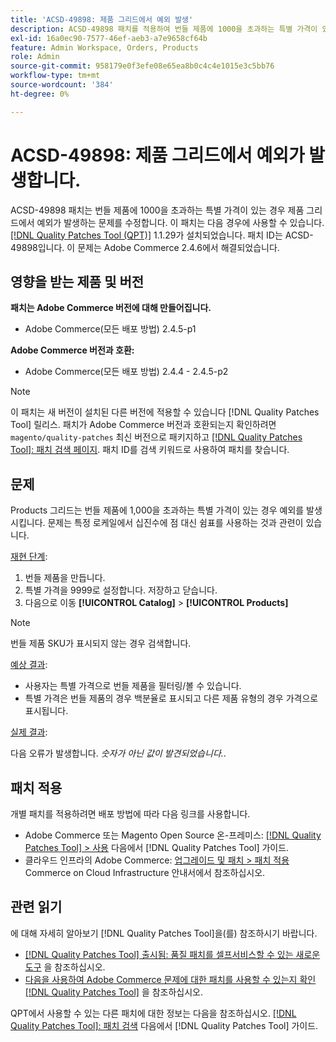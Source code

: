 ```yaml
---
title: 'ACSD-49898: 제품 그리드에서 예외 발생'
description: ACSD-49898 패치를 적용하여 번들 제품에 1000을 초과하는 특별 가격이 있는 경우 제품 그리드에서 예외가 발생하는 Adobe Commerce 문제를 수정합니다.
exl-id: 16a0ec90-7577-46ef-aeb3-a7e9658cf64b
feature: Admin Workspace, Orders, Products
role: Admin
source-git-commit: 958179e0f3efe08e65ea8b0c4c4e1015e3c5bb76
workflow-type: tm+mt
source-wordcount: '384'
ht-degree: 0%

---
```


# ACSD-49898: 제품 그리드에서 예외가 발생합니다.

ACSD-49898 패치는 번들 제품에 1000을 초과하는 특별 가격이 있는 경우 제품 그리드에서 예외가 발생하는 문제를 수정합니다. 이 패치는 다음 경우에 사용할 수 있습니다. [[!DNL Quality Patches Tool (QPT)]](/help/announcements/adobe-commerce-announcements/magento-quality-patches-released-new-tool-to-self-serve-quality-patches.md) 1.1.29가 설치되었습니다. 패치 ID는 ACSD-49898입니다. 이 문제는 Adobe Commerce 2.4.6에서 해결되었습니다.

## 영향을 받는 제품 및 버전

**패치는 Adobe Commerce 버전에 대해 만들어집니다.**

* Adobe Commerce(모든 배포 방법) 2.4.5-p1

**Adobe Commerce 버전과 호환:**

* Adobe Commerce(모든 배포 방법) 2.4.4 - 2.4.5-p2

>[!NOTE]
>
>이 패치는 새 버전이 설치된 다른 버전에 적용할 수 있습니다 [!DNL Quality Patches Tool] 릴리스. 패치가 Adobe Commerce 버전과 호환되는지 확인하려면 `magento/quality-patches` 최신 버전으로 패키지하고 [[!DNL Quality Patches Tool]: 패치 검색 페이지](https://experienceleague.adobe.com/tools/commerce-quality-patches/index.html). 패치 ID를 검색 키워드로 사용하여 패치를 찾습니다.

## 문제

Products 그리드는 번들 제품에 1,000을 초과하는 특별 가격이 있는 경우 예외를 발생시킵니다. 문제는 특정 로케일에서 십진수에 점 대신 쉼표를 사용하는 것과 관련이 있습니다.

<u>재현 단계</u>:

1. 번들 제품을 만듭니다.
1. 특별 가격을 9999로 설정합니다. 저장하고 닫습니다.
1. 다음으로 이동 **[!UICONTROL Catalog]** > **[!UICONTROL Products]**

>[!NOTE]
>
>번들 제품 SKU가 표시되지 않는 경우 검색합니다.

<u>예상 결과</u>:

* 사용자는 특별 가격으로 번들 제품을 필터링/볼 수 있습니다.
* 특별 가격은 번들 제품의 경우 백분율로 표시되고 다른 제품 유형의 경우 가격으로 표시됩니다.

<u>실제 결과</u>:

다음 오류가 발생합니다. *숫자가 아닌 값이 발견되었습니다.*.

## 패치 적용

개별 패치를 적용하려면 배포 방법에 따라 다음 링크를 사용합니다.

* Adobe Commerce 또는 Magento Open Source 온-프레미스: [[!DNL Quality Patches Tool] > 사용](https://experienceleague.adobe.com/docs/commerce-operations/tools/quality-patches-tool/usage.html) 다음에서 [!DNL Quality Patches Tool] 가이드.
* 클라우드 인프라의 Adobe Commerce: [업그레이드 및 패치 > 패치 적용](https://experienceleague.adobe.com/docs/commerce-cloud-service/user-guide/develop/upgrade/apply-patches.html) Commerce on Cloud Infrastructure 안내서에서 참조하십시오.

## 관련 읽기

에 대해 자세히 알아보기 [!DNL Quality Patches Tool]을(를) 참조하시기 바랍니다.

* [[!DNL Quality Patches Tool] 출시됨: 품질 패치를 셀프서비스할 수 있는 새로운 도구](/help/announcements/adobe-commerce-announcements/magento-quality-patches-released-new-tool-to-self-serve-quality-patches.md) 을 참조하십시오.
* [다음을 사용하여 Adobe Commerce 문제에 대한 패치를 사용할 수 있는지 확인 [!DNL Quality Patches Tool]](/help/support-tools/patches-available-in-qpt-tool/check-patch-for-magento-issue-with-magento-quality-patches.md) 을 참조하십시오.

QPT에서 사용할 수 있는 다른 패치에 대한 정보는 다음을 참조하십시오. [[!DNL Quality Patches Tool]: 패치 검색](https://experienceleague.adobe.com/tools/commerce-quality-patches/index.html) 다음에서 [!DNL Quality Patches Tool] 가이드.
